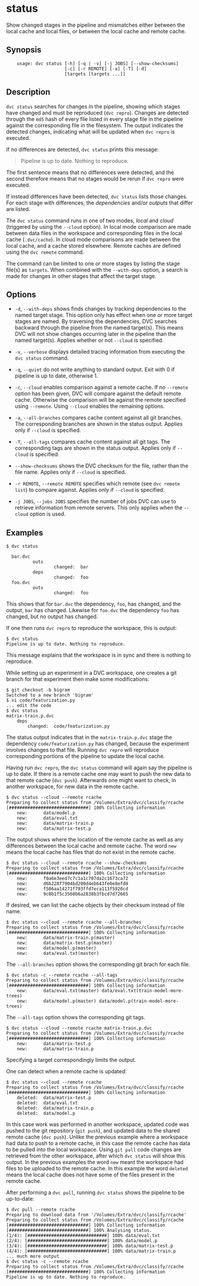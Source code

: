 # status

Show changed stages in the pipeline and mismatches either between the local cache and local files, or between the local cache and remote cache.

## Synopsis

```usage
    usage: dvc status [-h] [-q | -v] [-j JOBS] [--show-checksums]
                      [-c] [-r REMOTE] [-a] [-T] [-d]
                      [targets [targets ...]]
```

## Description

`dvc status` searches for changes in the pipeline, showing which stages have changed and must be reproduced (`dvc repro`).  Changes are detected through the `md5` hash of every file listed in every stage file in the pipeline against the corresponding file in the filesystem.  The output indicates the detected changes, indicating what will be updated when `dvc repro` is executed.

If no differences are detected, `dvc status` prints this message:

> Pipeline is up to date. Nothing to reproduce.

The first sentence means that no differences were detected, and the second therefore means that no stages would be rerun if `dvc repro` were executed.

If instead differences have been detected, `dvc status` lists those changes.  For each stage with differences, the _dependencies_ and/or _outputs_ that differ are listed.

The `dvc status` command runs in one of two modes, _local_ and _cloud_ (triggered by using the `--cloud` option).  In local mode comparison are made between data files in the workspace and corresponding files in the local cache (`.dvc/cache`).  In cloud mode comparisons are made between the local cache, and a cache stored elsewhere.  Remote caches are defined using the `dvc remote` command.

The command can be limited to one or more stages by listing the stage file(s) as `targets`.  When combined with the `--with-deps` option, a search is made for changes in other stages that affect the target stage. 


## Options

* `-d`, `--with-deps` shows finds changes by tracking dependencies to the named target stage.  This option only has effect when one or more target stages are named.  By traversing the dependencies, DVC searches backward through the pipeline from the named target(s).  This means DVC will not show changes occurring later in the pipeline than the named target(s).  Applies whether or not `--cloud` is specified.

* `-v`, `--verbose` displays detailed tracing information from executing the `dvc status` command.

* `-q`, `--quiet` do not write anything to standard output. Exit with 0 if pipeline is up to date, otherwise 1.

* `-c`, `--cloud` enables comparison against a remote cache.  If no `--remote` option has been given, DVC will compare against the default remote cache.  Otherwise the comparison will be against the remote specified using `--remote`.  Using `--cloud` enables the remaining options.

* `-a`, `--all-branches` compares cache content against all git branches.  The corresponding branches are shown in the status output.  Applies only if `--cloud` is specified.

* `-T`, `--all-tags`  compares cache content against all git tags.  The corresponding tags are shown in the status output.  Applies only if `--cloud` is specified.

* `--show-checksums`  shows the DVC checksum for the file, rather than the file name.  Applies only if `--cloud` is specified.

* `-r REMOTE`, `--remote REMOTE` specifies which remote (see `dvc remote list`) to compare against.    Applies only if `--cloud` is specified.

* `-j JOBS`, `--jobs JOBS` specifies the number of jobs DVC can use to retrieve information from remote servers.  This only applies when the `--cloud` option is used.

## Examples

```dvc
$ dvc status

  bar.dvc
          outs
                  changed:  bar
          deps
                  changed:  foo
  foo.dvc
          outs
                  changed:  foo
```

This shows that for `bar.dvc` the dependency, `foo`, has changed, and the output, `bar` has changed.  Likewise for `foo.dvc` the dependency `foo` has changed, but no output has changed.

If one then runs `dvc repro` to reproduce the workspace, this is output:

```dvc
$ dvc status
Pipeline is up to date. Nothing to reproduce.
```

This message explains that the workspace is in sync and there is nothing to reproduce.

While setting up an experiment in a DVC workspace, one creates a git branch for that experiment then make some modifications:

```dvc
$ git checkout -b bigram
Switched to a new branch 'bigram'
$ vi code/featurization.py
... edit the code
$ dvc status
matrix-train.p.dvc
	deps
		changed:  code/featurization.py
```

The status output indicates that in the `matrix-train.p.dvc` stage the dependency `code/featurization.py` has changed, because the experiment involves changes to that file.  Running `dvc repro` will reproduce corresponding portions of the pipeline to update the local cache.

Having run `dvc repro`, the `dvc status` command will again say the pipeline is up to date.  If there is a remote cache one may want to push the new data to that remote cache (`dvc push`).  Afterwards one might want to check, in another workspace, for new data in the remote cache.

```dvc
$ dvc status --cloud --remote rcache
Preparing to collect status from /Volumes/Extra/dvc/classify/rcache
[##############################] 100% Collecting information
	new:      data/model.p
	new:      data/eval.txt
	new:      data/matrix-train.p
	new:      data/matrix-test.p
```

The output shows where the location of the remote cache as well as any differences between the local cache and remote cache.  The word `new` means the local cache has files that do not exist in the remote cache.

```dvc
$ dvc status --cloud --remote rcache --show-checksums
Preparing to collect status from /Volumes/Extra/dvc/classify/rcache
[##############################] 100% Collecting information
	new:      f0a6e3eed7c7c1a1c707da2c1673ca72
	new:      d6b228f7904bd200d4eb643fe0e8efd8
	new:      f506aa14271f793ffd7eca113f5920cd
	new:      9c0b1f5c3560b6a2838b3fbcd7d72665
```

If desired, we can list the cache objects by their checksum instead of file name.

```dvc
$ dvc status --cloud --remote rcache --all-branches
Preparing to collect status from /Volumes/Extra/dvc/classify/rcache
[##############################] 100% Collecting information
	new:      data/matrix-train.p(master)
	new:      data/matrix-test.p(master)
	new:      data/model.p(master)
	new:      data/eval.txt(master)
```

The `--all-branches` option shows the corresponding git brach for each file.

```dvc
$ dvc status -c --remote rcache --all-tags
Preparing to collect status from /Volumes/Extra/dvc/classify/rcache
[##############################] 100% Collecting information
	new:      data/eval.txt(master) data/eval.txt(train-model-more-trees)
	new:      data/model.p(master) data/model.p(train-model-more-trees)
```

The `--all-tags` option shows the corresponding git tags.

```dvc
$ dvc status --cloud --remote rcache matrix-train.p.dvc 
Preparing to collect status from /Volumes/Extra/dvc/classify/rcache
[##############################] 100% Collecting information
	new:      data/matrix-test.p
	new:      data/matrix-train.p
```

Specifying a target correspondingly limits the output.

One can detect when a remote cache is updated:

```dvc
$ dvc status --cloud --remote rcache
Preparing to collect status from /Volumes/Extra/dvc/classify/rcache
[##############################] 100% Collecting information
	deleted:  data/matrix-test.p
	deleted:  data/eval.txt
	deleted:  data/matrix-train.p
	deleted:  data/model.p
```

In this case work was performed in another workspace, updated code was pushed to the git repository (`git push`), and updated data to the shared remote cache (`dvc push`).  Unlike the previous example where a workspace had data to push to a remote cache, in this case the remote cache has data to be pulled into the local workspace.  Using `git pull` code changes are retrieved from the other workspace, after which `dvc status` will show this output.  In the previous examples the word `new` meant the workspace had files to be uploaded to the remote cache.  In this example the word `deleted` means the local cache does not have some of the files present in the remote cache.

After performing a `dvc pull`, running `dvc status` shows the pipeline to be up-to-date:

```dvc
$ dvc pull --remote rcache
Preparing to download data from '/Volumes/Extra/dvc/classify/rcache'
Preparing to collect status from /Volumes/Extra/dvc/classify/rcache
[##############################] 100% Collecting information
[##############################] 100% Analysing status.
(1/4): [##############################] 100% data/eval.txt
(2/4): [##############################] 100% data/model.p
(3/4): [##############################] 100% data/matrix-test.p
(4/4): [##############################] 100% data/matrix-train.p
... much more output
$ dvc status -c --remote rcache
Preparing to collect status from /Volumes/Extra/dvc/classify/rcache
[##############################] 100% Collecting information
Pipeline is up to date. Nothing to reproduce.
```


